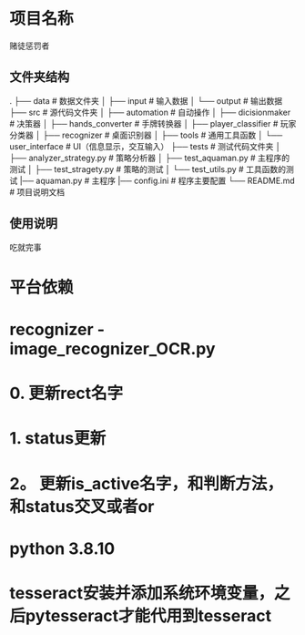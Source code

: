 # 项目名称

赌徒惩罚者

## 文件夹结构

.
├── data                    # 数据文件夹
│   ├── input               # 输入数据
│   └── output              # 输出数据
├── src                     # 源代码文件夹
│   ├── automation          # 自动操作
│   ├── dicisionmaker       # 决策器
│   ├── hands_converter     # 手牌转换器
│   ├── player_classifier   # 玩家分类器
│   ├── recognizer          # 桌面识别器
│   ├── tools               # 通用工具函数
│   └── user_interface      # UI（信息显示，交互输入）
├── tests                   # 测试代码文件夹
│   ├── analyzer_strategy.py    # 策略分析器
│   ├── test_aquaman.py         # 主程序的测试
│   ├── test_stragety.py    # 策略的测试
│   └── test_utils.py       # 工具函数的测试
|── aquaman.py              # 主程序
|── config.ini              # 程序主要配置
└── README.md               # 项目说明文档

## 使用说明

吃就完事



# 平台依赖

# recognizer - image_recognizer_OCR.py


# 0. 更新rect名字
# 1. status更新
# 2。 更新is_active名字，和判断方法，和status交叉或者or

# python 3.8.10
# tesseract安装并添加系统环境变量，之后pytesseract才能代用到tesseract